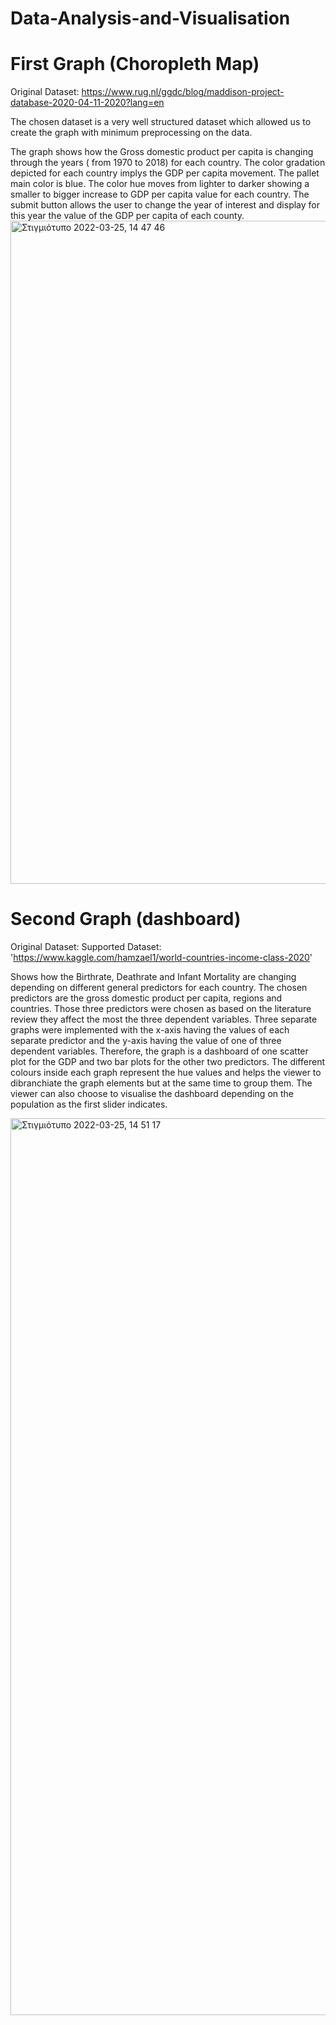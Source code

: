 # Data-Analysis-and-Visualisation

# First Graph (Choropleth Map)
Original Dataset: https://www.rug.nl/ggdc/blog/maddison-project-database-2020-04-11-2020?lang=en

The chosen dataset is a very well structured dataset which allowed us to create the graph with minimum preprocessing on the data.

The graph shows how the Gross domestic product per capita is changing through the years ( from 1970 to 2018) for each country.
The color gradation depicted for each country implys the GDP per capita movement. The pallet main color is blue. The color hue moves from lighter to darker showing a smaller to bigger increase to GDP per capita value for each country. The submit button allows the user to change the year of interest and display for this year the value of the GDP per capita of each county.
<img width="1061" alt="Στιγμιότυπο 2022-03-25, 14 47 46" src="https://user-images.githubusercontent.com/83840553/160144684-e8dd199d-f271-4554-b367-7f6401cf2c29.png">


# Second Graph (dashboard)
Original Dataset: Supported Dataset: 'https://www.kaggle.com/hamzael1/world-countries-income-class-2020'

Shows how the Birthrate, Deathrate and Infant Mortality are changing depending on different general predictors for each country.
The chosen predictors are the gross domestic product per capita, regions and countries. Those three predictors were chosen as based on the literature review they affect the most the three dependent variables. Three separate graphs were implemented with the x-axis having the values of each separate predictor and the y-axis having the value of one of three dependent variables. Therefore, the graph is a dashboard of one scatter plot for the GDP and two bar plots for the other two predictors. The different colours inside each graph represent the hue values and helps the viewer to dibranchiate the graph elements but at the same time to group them. The viewer can also choose to visualise the dashboard depending on the population as the first slider indicates.

<img width="1435" alt="Στιγμιότυπο 2022-03-25, 14 51 17" src="https://user-images.githubusercontent.com/83840553/160145118-89909ccb-5b45-4976-a0f5-570b3a0fbcc5.png">
